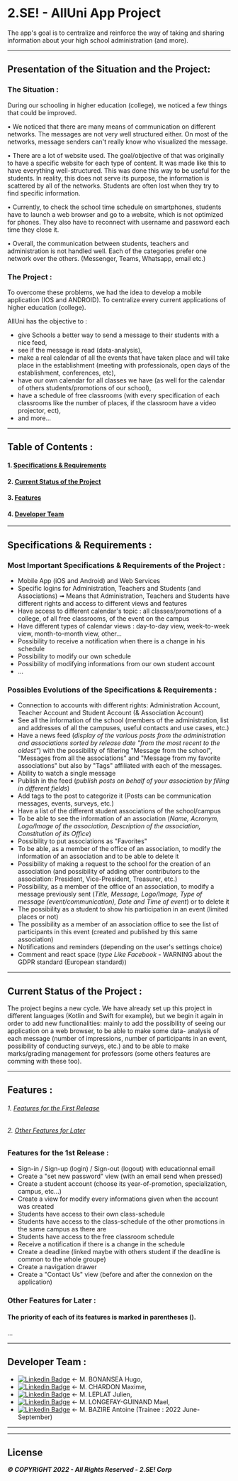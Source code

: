 # 2.SE! - AllUni App Project
The app's goal is to centralize and reinforce the way of taking and sharing information about your high school administration (and more).

<!--
A few resources to get you started if this is your first Flutter project:
- [Lab: Write your first Flutter app](https://docs.flutter.dev/get-started/codelab)
- [Cookbook: Useful Flutter samples](https://docs.flutter.dev/cookbook)
For help getting started with Flutter development, view the [online documentation](https://docs.flutter.dev/), which offers tutorials, samples, guidance on mobile development, and a full API reference.
-->

-------------------------------------

## Presentation of the Situation and the Project:

### The Situation :
During our schooling in higher education (college), we noticed a few things that could be improved. 

  • We noticed that there are many means of communication on different networks. The messages are not very well structured either. On most of the networks, message senders can't really know who visualized the message.
  
  • There are a lot of website used. The goal/objective of that was originally to have a specific website for each type of content. It was made like this to have everything well-structured. This was done this way to be useful for the students. In reality, this does not serve its purpose, the information is scattered by all of the networks. Students are often lost when they try to find specific information.

  • Currently, to check the school time schedule on smartphones, students have to launch a web browser and go to a website, which is not optimized for phones. They also have to reconnect with username and password each time they close it. 
  
  • Overall, the communication between students, teachers and administration is not handled well. Each of the categories prefer one network over the others. (Messenger, Teams, Whatsapp, email etc.) 


### The Project :
To overcome these problems, we had the idea to develop a mobile application (IOS and ANDROID). To centralize every current applications of higher education (college).

AllUni has the objective to :
   - give Schools a better way to send a message to their students with a nice feed, 
   - see if the message is read (data-analysis), 
   - make a real calendar of all the events that have taken place and will take place in the establishment (meeting with professionals, open days of the establishment, conferences, etc), 
   - have our own calendar for all classes we have (as well for the calendar of others students/promotions of our school), 
   - have a schedule of free classrooms (with every specification of each classrooms like the number of places, if the classroom have a video projector, ect), 
   - and more...


-------------------------------------



## Table of Contents :
#### 1. [Specifications & Requirements](#specification-and-requirements)
#### 2. [Current Status of the Project](#current-status-project)
#### 3. [Features](#features)
#### 4. [Developer Team](#dev-team)



-------------------------------------



<a name="specification-and-requirements"></a>
## Specifications & Requirements :

### Most Important Specifications & Requirements of the Project :
- Mobile App (iOS and Android) and Web Services
- Specific logins for Administration, Teachers and Students (and Associations) ➟ Means that Administration, Teachers and Students have different rights and access to different views and features
- Have access to different calendar's topic : all classes/promotions of a college, of all free classrooms, of the event on the campus
- Have different types of calendar views : day-to-day view, week-to-week view, month-to-month view, other...
- Possibility to receive a notification when there is a change in his schedule
- Possibility to modify our own schedule
- Possibility of modifying informations from our own student account
- ...

### Possibles Evolutions of the Specifications & Requirements :
- Connection to accounts with different rights: Administration Account, Teacher Account and Student Account (& Association Account)
- See all the information of the school (members of the administration, list and addresses of all the campuses, useful contacts and use cases, etc.)
- Have a news feed (*display of the various posts from the administration and associations sorted by release date "from the most recent to the oldest"*) with the possibility of filtering "Message from the school", "Messages from all the associations" and "Message from my favorite associations" but also by "Tags" affiliated with each of the messages.
- Ability to watch a single message
- Publish in the feed (*publish posts on behalf of your association by filling in different fields*) 
- Add tags to the post to categorize it (Posts can be communication messages, events, surveys, etc.)
- Have a list of the different student associations of the school/campus
- To be able to see the information of an association (*Name, Acronym, Logo/Image of the association, Description of the association, Constitution of its Office*)
- Possibility to put associations as "Favorites"
- To be able, as a member of the office of an association, to modify the information of an association and to be able to delete it
- Possibility of making a request to the school for the creation of an association (and possibility of adding other contributors to the association: President, Vice-President, Treasurer, etc.)
- Possibility, as a member of the office of an association, to modify a message previously sent (*Title, Message, Logo/Image, Type of message (event/communication), Date and Time of event*) or to delete it
- The possibility as a student to show his participation in an event (limited places or not)
- The possibility as a member of an association office to see the list of participants in this event (created and published by this same association)
- Notifications and reminders (depending on the user's settings choice)
- Comment and react space (*type Like Facebook* - WARNING about the GDPR standard (European standard))




-------------------------------------



<a name="current-status-project"></a>
## Current Status of the Project :
The project begins a new cycle. 
We have already set up this project in different languages (Kotlin and Swift for example), but we begin it again in order to add new functionalities: mainly to add the possibility of seeing our application on a web browser, to be able to make some data- analysis of each message (number of impressions, number of participants in an event, possibility of conducting surveys, etc.) and to be able to make marks/grading management for professors (some others features are comming with these too).



-------------------------------------



<a name="features"></a>
## Features :
###### 1. [Features for the First Release](#features-1st-release)
###### 2. [Other Features for Later](#other-features)



<a name="features-1st-release"></a>
### Features for the 1st Release :
- Sign-in / Sign-up (login) / Sign-out (logout) with educationnal email
- Create a "set new password" view (with an email send when pressed)
- Create a student account (choose its year-of-promotion, specialization, campus, etc...)
- Create a view for modify every informations given when the account was created
- Students have access to their own class-schedule
- Students have access to the class-schedule of the other promotions in the same campus as there are
- Students have access to the free classroom schedule
- Receive a notification if there is a change in the schedule
- Create a deadline (linked maybe with others student if the deadline is common to the whole groupe)
- Create a navigation drawer
- Create a "Contact Us" view (before and after the connexion on the application)



<a name="other-features"></a>
### Other Features for Later :
#### The priority of each of its features is marked in parentheses ().
...



-------------------------------------



<a name="dev-team"></a>
## Developer Team :
  - [![Linkedin Badge](https://img.shields.io/badge/LinkedIn-0077B5?style=for-the-badge&logo=linkedin&logoColor=white)](https://www.linkedin.com/in/hugo-bonansea-a284ba18a/) ← M. BONANSEA Hugo,
  - [![Linkedin Badge](https://img.shields.io/badge/LinkedIn-0077B5?style=for-the-badge&logo=linkedin&logoColor=white)](https://www.linkedin.com/in/maxime-chardon-4b9846183/) ← M. CHARDON Maxime,
  - [![Linkedin Badge](https://img.shields.io/badge/LinkedIn-0077B5?style=for-the-badge&logo=linkedin&logoColor=white)](https://www.linkedin.com/in/julien-leplat/) ← M. LEPLAT Julien,
  - [![Linkedin Badge](https://img.shields.io/badge/LinkedIn-0077B5?style=for-the-badge&logo=linkedin&logoColor=white)](https://www.linkedin.com/in/mael-longefay-guinand/) ← M. LONGEFAY-GUINAND Mael,
  - [![Linkedin Badge](https://img.shields.io/badge/LinkedIn-0077B5?style=for-the-badge&logo=linkedin&logoColor=white)](https://www.linkedin.com/in/antoine-bazire-2b7454233/) ← M. BAZIRE Antoine (Trainee : 2022 June-September)



-------------------------------------
-------------------------------------



## License
***© COPYRIGHT 2022 - All Rights Reserved - 2.SE! Corp***  
